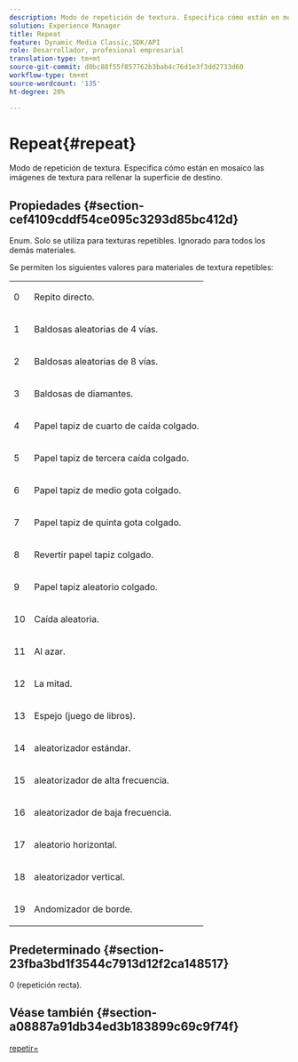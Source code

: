 ```yaml
---
description: Modo de repetición de textura. Especifica cómo están en mosaico las imágenes de textura para rellenar la superficie de destino.
solution: Experience Manager
title: Repeat
feature: Dynamic Media Classic,SDK/API
role: Desarrollador, profesional empresarial
translation-type: tm+mt
source-git-commit: d0bc88f55f857762b3bab4c76d1e3f3dd2733d60
workflow-type: tm+mt
source-wordcount: '135'
ht-degree: 20%

---
```



# Repeat{#repeat}

Modo de repetición de textura. Especifica cómo están en mosaico las imágenes de textura para rellenar la superficie de destino.

## Propiedades {#section-cef4109cddf54ce095c3293d85bc412d}

Enum. Solo se utiliza para texturas repetibles. Ignorado para todos los demás materiales.

Se permiten los siguientes valores para materiales de textura repetibles:

<table id="simpletable_C24FDA80A8AC431DA3FC86188E3774E1" class="- topic/simpletable "> 
 <tr class="- topic/strow strow"> 
  <td class="- topic/stentry stentry"> <p>0 </p></td> 
  <td class="- topic/stentry stentry"> <p>Repito directo. </p></td> 
 </tr> 
 <tr class="- topic/strow strow"> 
  <td class="- topic/stentry stentry"> <p>1 </p></td> 
  <td class="- topic/stentry stentry"> <p>Baldosas aleatorias de 4 vías. </p></td> 
 </tr> 
 <tr class="- topic/strow strow"> 
  <td class="- topic/stentry stentry"> <p>2 </p></td> 
  <td class="- topic/stentry stentry"> <p>Baldosas aleatorias de 8 vías. </p></td> 
 </tr> 
 <tr class="- topic/strow strow"> 
  <td class="- topic/stentry stentry"> <p>3 </p></td> 
  <td class="- topic/stentry stentry"> <p>Baldosas de diamantes. </p></td> 
 </tr> 
 <tr class="- topic/strow strow"> 
  <td class="- topic/stentry stentry"> <p>4 </p></td> 
  <td class="- topic/stentry stentry"> <p>Papel tapiz de cuarto de caída colgado. </p></td> 
 </tr> 
 <tr class="- topic/strow strow"> 
  <td class="- topic/stentry stentry"> <p>5 </p></td> 
  <td class="- topic/stentry stentry"> <p>Papel tapiz de tercera caída colgado. </p></td> 
 </tr> 
 <tr class="- topic/strow strow"> 
  <td class="- topic/stentry stentry"> <p>6 </p></td> 
  <td class="- topic/stentry stentry"> <p>Papel tapiz de medio gota colgado. </p></td> 
 </tr> 
 <tr class="- topic/strow strow"> 
  <td class="- topic/stentry stentry"> <p>7 </p></td> 
  <td class="- topic/stentry stentry"> <p>Papel tapiz de quinta gota colgado. </p></td> 
 </tr> 
 <tr class="- topic/strow strow"> 
  <td class="- topic/stentry stentry"> <p>8 </p></td> 
  <td class="- topic/stentry stentry"> <p>Revertir papel tapiz colgado. </p></td> 
 </tr> 
 <tr class="- topic/strow strow"> 
  <td class="- topic/stentry stentry"> <p>9 </p></td> 
  <td class="- topic/stentry stentry"> <p>Papel tapiz aleatorio colgado. </p></td> 
 </tr> 
 <tr class="- topic/strow strow"> 
  <td class="- topic/stentry stentry"> <p>10 </p></td> 
  <td class="- topic/stentry stentry"> <p>Caída aleatoria. </p></td> 
 </tr> 
 <tr class="- topic/strow strow"> 
  <td class="- topic/stentry stentry"> <p>11 </p></td> 
  <td class="- topic/stentry stentry"> <p>Al azar. </p></td> 
 </tr> 
 <tr class="- topic/strow strow"> 
  <td class="- topic/stentry stentry"> <p>12 </p></td> 
  <td class="- topic/stentry stentry"> <p>La mitad. </p></td> 
 </tr> 
 <tr class="- topic/strow strow"> 
  <td class="- topic/stentry stentry"> <p>13 </p></td> 
  <td class="- topic/stentry stentry"> <p>Espejo (juego de libros). </p></td> 
 </tr> 
 <tr class="- topic/strow strow"> 
  <td class="- topic/stentry stentry"> <p>14 </p></td> 
  <td class="- topic/stentry stentry"> <p>aleatorizador estándar. </p></td> 
 </tr> 
 <tr class="- topic/strow strow"> 
  <td class="- topic/stentry stentry"> <p>15 </p></td> 
  <td class="- topic/stentry stentry"> <p>aleatorizador de alta frecuencia. </p></td> 
 </tr> 
 <tr class="- topic/strow strow"> 
  <td class="- topic/stentry stentry"> <p>16 </p></td> 
  <td class="- topic/stentry stentry"> <p>aleatorizador de baja frecuencia. </p></td> 
 </tr> 
 <tr class="- topic/strow strow"> 
  <td class="- topic/stentry stentry"> <p>17 </p></td> 
  <td class="- topic/stentry stentry"> <p>aleatorio horizontal. </p></td> 
 </tr> 
 <tr class="- topic/strow strow"> 
  <td class="- topic/stentry stentry"> <p>18 </p></td> 
  <td class="- topic/stentry stentry"> <p>aleatorizador vertical. </p></td> 
 </tr> 
 <tr class="- topic/strow strow"> 
  <td class="- topic/stentry stentry"> <p>19 </p></td> 
  <td class="- topic/stentry stentry"> <p>Andomizador de borde. </p></td> 
 </tr> 
</table>

## Predeterminado {#section-23fba3bd1f3544c7913d12f2ca148517}

0 (repetición recta).

## Véase también {#section-a08887a91db34ed3b183899c69c9f74f}

[repetir=](../../../../../ir-api/http-protocol/image-rendering-api-ref/c-ir-http-protocol-ref/c-ir-http-protocol-command-reference/r-ir-http-repeat.md#reference-37749da8233f42599ecf4731055fb7d8)

